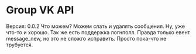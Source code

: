 # Group VK API 

Версия: 0.0.2
Что можем?
Можем слать и удалять сообщения. Ну, уже что-то и хорошо.
Так же есть поддержка логнполл. Правда только евент message_new, но это не сложго исправить. Просто пока-что не трубуется. 
